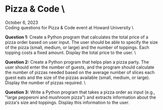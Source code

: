 # Pizza & Code \
October 6, 2023 \
Coding questions for Pizza &amp; Code event at Howard University \

**Question 1:** Create a Python program that calculates the total price of a pizza order based on user input. The user should be able to specify the size of the pizza (small, medium, or large) and the number of toppings. Each topping costs a fixed amount. Display the total price to the user. \

**Question 2:** Create a Python program that helps plan a pizza party. The user should enter the number of guests, and the program should calculate the number of pizzas needed based on the average number of slices each guest eats and the size of the pizzas available (small, medium, or large). Display the number of pizzas required. \

**Question 3:** Write a Python program that takes a pizza order as input (e.g., "large pepperoni and mushroom pizza") and extracts information about the pizza's size and toppings. Display this information to the user.
